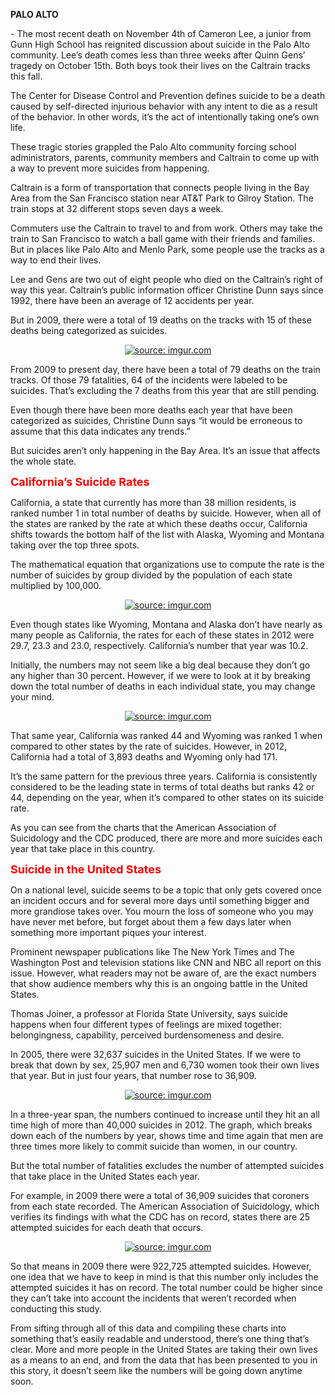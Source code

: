 
<p><b> PALO ALTO </b><p> - The most recent death on November 4th of Cameron Lee, a junior from Gunn High School has reignited discussion about suicide in the Palo Alto community. Lee’s death comes less than three weeks after Quinn Gens’ tragedy on October 15th. Both boys took their lives on the Caltrain tracks this fall.

The Center for Disease Control and Prevention defines suicide to be a death caused by self-directed injurious behavior with any intent to die as a result of the behavior. In other words, it’s the act of intentionally taking one’s own life.

These tragic stories grappled the Palo Alto community forcing school administrators, parents, community members and Caltrain to come up with a way to prevent more suicides from happening.

Caltrain is a form of transportation that connects people living in the Bay Area from the San Francisco station near AT&T Park to Gilroy Station. The train stops at 32 different stops seven days a week. 

Commuters use the Caltrain to travel to and from work. Others may take the train to San Francisco to watch a ball game with their friends and families. But in places like Palo Alto and Menlo Park, some people use the tracks as a way to end their lives.

Lee and Gens are two out of eight people who died on the Caltrain’s right of way this year. Caltrain’s public information officer Christine Dunn says since 1992, there have been an average of 12 accidents per year.

But in 2009, there were a total of 19 deaths on the tracks with 15 of these deaths being categorized as suicides.

<center><a href="http://imgur.com/nZe0GRt"><img src="http://i.imgur.com/nZe0GRt.png" title="source: imgur.com" /></a></center>

From 2009 to present day, there have been a total of 79 deaths on the train tracks. Of those 79 fatalities, 64 of the incidents were labeled to be suicides. That’s excluding the 7 deaths from this year that are still pending.

Even though there have been more deaths each year that have been categorized as suicides, Christine Dunn says “it would be erroneous to assume that this data indicates any trends.”

But suicides aren’t only happening in the Bay Area. It’s an issue that affects the whole state.




<p><b> <font size="4" color="red"> California’s Suicide Rates </font> </b></p>

California, a state that currently has more than 38 million residents, is ranked number 1 in total number of deaths by suicide. However, when all of the states are ranked by the rate at which these deaths occur, California shifts towards the bottom half of the list with Alaska, Wyoming and Montana taking over the top three spots.

The mathematical equation that organizations use to compute the rate is the number of suicides by group divided by the population of each state multiplied by 100,000. 

<center><a href="http://imgur.com/bLHh892"><img src="http://i.imgur.com/bLHh892.png" title="source: imgur.com" /></a></center>


Even though states like Wyoming, Montana and Alaska don’t have nearly as many people as California, the rates for each of these states in 2012 were 29.7, 23.3 and 23.0, respectively. California’s number that year was 10.2.

Initially, the numbers may not seem like a big deal because they don’t go any higher than 30 percent. However, if we were to look at it by breaking down the total number of deaths in each individual state, you may change your mind.

<center><a href="http://imgur.com/rmwdVPx"><img src="http://i.imgur.com/rmwdVPx.png" title="source: imgur.com" /></a></center>

That same year, California was ranked 44 and Wyoming was ranked 1 when compared to other states by the rate of suicides. However, in 2012, California had a total of 3,893 deaths and Wyoming only had 171.

It’s the same pattern for the previous three years. California is consistently considered to be the leading state in terms of total deaths but ranks 42 or 44, depending on the year, when it’s compared to other states on its suicide rate.

As you can see from the charts that the American Association of Suicidology and the CDC produced, there are more and more suicides each year that take place in this country.




<p><b> <font size="4" color="red"> Suicide in the United States </font> </b></p>

On a national level, suicide seems to be a topic that only gets covered once an incident occurs and for several more days until something bigger and more grandiose takes over. You mourn the loss of someone who you may have never met before, but forget about them a few days later when something more important piques your interest. 

Prominent newspaper publications like The New York Times and The Washington Post and television stations like CNN and NBC all report on this issue. However, what readers may not be aware of, are the exact numbers that show audience members why this is an ongoing battle in the United States.


Thomas Joiner, a professor at Florida State University, says suicide happens when four different types of feelings are mixed together: belongingness, capability, perceived burdensomeness and desire.

In 2005, there were 32,637 suicides in the United States. If we were to break that down by sex, 25,907 men and 6,730 women took their own lives that year. But in just four years, that number rose to 36,909. 


<center><a href="http://imgur.com/1klJGiN"><img src="http://i.imgur.com/1klJGiN.png" title="source: imgur.com" /></a></center>


In a three-year span, the numbers continued to increase until they hit an all time high of more than 40,000 suicides in 2012.  The graph, which breaks down each of the numbers by year, shows time and time again that men are three times more likely to commit suicide than women, in our country.

But the total number of fatalities excludes the number of attempted suicides that take place in the United States each year. 

For example, in 2009 there were a total of 36,909 suicides that coroners from each state recorded. The American Association of Suicidology, which verifies its findings with what the CDC has on record, states there are 25 attempted suicides for each death that occurs.


<center><a href="http://imgur.com/nsVHi9i"><img src="http://i.imgur.com/nsVHi9i.png" title="source: imgur.com" /></a></center>

So that means in 2009 there were 922,725 attempted suicides. However, one idea that we have to keep in mind is that this number only includes the attempted suicides it has on record. The total number could be higher since they can’t take into account the incidents that weren’t recorded when conducting this study.

From sifting through all of this data and compiling these charts into something that’s easily readable and understood, there’s one thing that’s clear. More and more people in the United States are taking their own lives as a means to an end, and from the data that has been presented to you in this story, it doesn’t seem like the numbers will be going down anytime soon.
